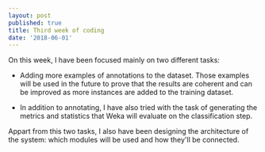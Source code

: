 ```yaml
---
layout: post
published: true
title: Third week of coding
date: '2018-06-01'
---
```

On this week, I have been focused mainly on two different tasks:

* Adding more examples of annotations to the dataset. Those examples will be used in the future to prove that the results are coherent and can be improved as more instances are added to the training dataset.

* In addition to annotating, I have also tried with the task of generating the metrics and statistics that Weka will evaluate on the classification step.

Appart from this two tasks, I also have been designing the architecture of the system: which modules will be used and how they'll be connected.
